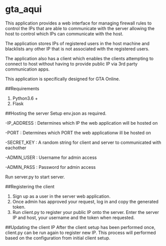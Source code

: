 # gta_aqui
This application provides a web interface for managing firewall rules to control the IPs that are able to communicate with the server allowing the host to control which IPs can communicate with the host.

The application stores IPs of registered users in the host machine and blacklists any other IP that is not associated with the registered users.

The application also has a client which enables the clients attempting to connect to host without having to provide public IP via 3rd party communication apps.

This application is specifically designed for GTA Online.

##Requirements
1. Python3.6 +
2. Flask

##Hosting the server
Setup env.json as required.

-IP_ADDRESS : Determines which IP the web application will be hosted on

-PORT : Determines which PORT the web applicationw ill be hosted on

-SECRET_KEY : A random string for client and server to communicated with eachother

-ADMIN_USER : Username for admin access

-ADMIN_PASS : Password for admin access

Run server.py to start server.

##Registering the client
1. Sign up as a user in the server web application.
2. Once admin has approved your request, log in and copy the generated token.
3. Run client.py to register your public IP onto the server. Enter the server IP and host, your username and the token when requested.

##Updating the client IP
After the client setup has been performed once, client.py can be run again to register new IP. This process will performed based on the configuration from initial client setup.



